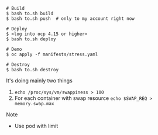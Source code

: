 ```console
# Build
$ bash to.sh build
$ bash to.sh push  # only to my account right now

# Deploy
$ <log into ocp 4.15 or higher>
$ bash to.sh deploy

# Demo
$ oc apply -f manifests/stress.yaml

# Destroy
$ bash to.sh destroy
```

It's doing mainly two things
1. `echo /proc/sys/vm/swappiness > 100`
2. For each container with swap resource `echo $SWAP_REQ > memory.swap.max`

Note
- Use pod with limit
